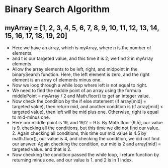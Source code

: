 # Binary Search Algorithm

## myArray = [1, 2, 3, 4, 5, 6, 7, 8, 9, 10, 11, 12, 13, 14, 15, 16, 17, 18, 19, 20]

- Here we have an array, which is myArray, where n is the number of elements.
- and t is our targeted value, and this time it is 2; we find 2 in myArray elements.
- Allow the array elements to be left, right, and midpoint in the binarySearch function. Here, the left element is zero, and the right element is an array of elements minus one.
- Now we loop through a while loop where left is not equal to right.
- We need to find the middle point of an array using the formula middlePoint = myArray / 2 and Math.floor() to get an integer value.
- Now check the condition by the if else statement (if array[mid] = targeted value), then return mid, and another condition is (if array[mid] < targeted value), then left will be mid plus one. Otherwise, right is equal to mid-minus one.
- Here our middle point is 19, and 19/2 = 9.5. By Math.floor (9.5), our value is 9. checking all the conditions, but this time we did not find our value. 2. Again checking all conditions, this time our mid value is 4.5 by math.floor(), our value is 4, and checking the condition, we did not find our answer. Again checking the condition, our mid is 2 and array[mid] = targeted value. and that is 2.
- Now checking the condition passed the while loop, I return function by returning minus one. and our value is 1. and 2 is in 1 index.
